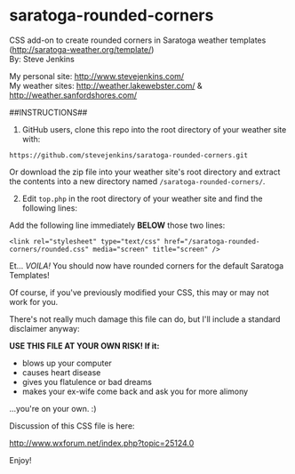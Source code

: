 # saratoga-rounded-corners
CSS add-on to create rounded corners in Saratoga weather templates (http://saratoga-weather.org/template/)  
By: Steve Jenkins

My personal site: http://www.stevejenkins.com/  
My weather sites: http://weather.lakewebster.com/ & http://weather.sanfordshores.com/

##INSTRUCTIONS##

1) GitHub users, clone this repo into the root directory of your weather site with:

`https://github.com/stevejenkins/saratoga-rounded-corners.git`

Or download the zip file into your weather site's root directory and extract the contents into a new directory named `/saratoga-rounded-corners/`.

2) Edit `top.php` in the root directory of your weather site and find the following lines:

    <link rel="stylesheet" type="text/css" href="<?php echo $SITE['CSSscreen']; ?>" media="screen" title="screen" />
    <link rel="stylesheet" type="text/css" href="<?php echo $SITE['CSSprint']; ?>" media="print" />

Add the following line immediately **BELOW** those two lines:

    <link rel="stylesheet" type="text/css" href="/saratoga-rounded-corners/rounded.css" media="screen" title="screen" />

Et... *VOILA!* You should now have rounded corners for the default Saratoga Templates!

Of course, if you've previously modified your CSS, this may or may not work for you.

There's not really much damage this file can do, but I'll include a standard disclaimer anyway:

**USE THIS FILE AT YOUR OWN RISK! If it:**

- blows up your computer
- causes heart disease
- gives you flatulence or bad dreams
- makes your ex-wife come back and ask you for more alimony

...you're on your own. :)

Discussion of this CSS file is here:

http://www.wxforum.net/index.php?topic=25124.0

Enjoy!
